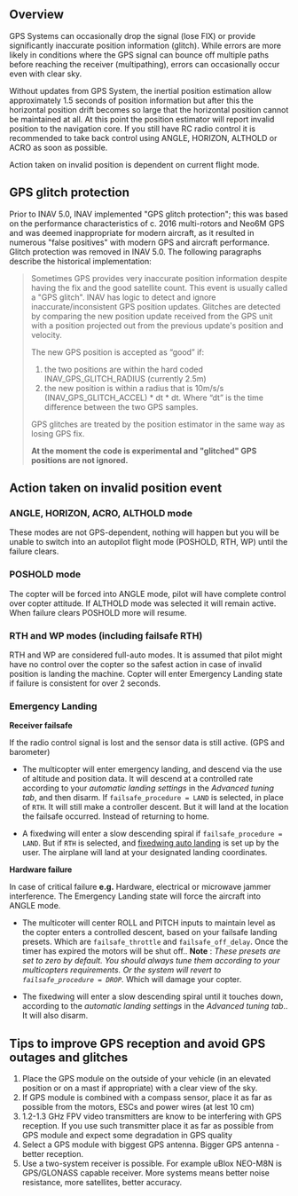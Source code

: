 ## Overview

GPS Systems can occasionally drop the signal (lose FIX) or provide significantly inaccurate position information (glitch). While errors are more likely in conditions where the GPS signal can bounce off multiple paths before reaching the receiver (multipathing), errors can occasionally occur even with clear sky.

Without updates from GPS System, the inertial position estimation allow approximately 1.5 seconds of position information but after this the horizontal position drift becomes so large that the horizontal position cannot be maintained at all. At this point the position estimator will report invalid position to the navigation core. If you still have RC radio control it is recommended to take back control using ANGLE, HORIZON, ALTHOLD or ACRO as soon as possible.

Action taken on invalid position is dependent on current flight mode.

## GPS glitch protection

Prior to INAV 5.0, INAV implemented "GPS glitch protection"; this was based on the performance characteristics of c. 2016 multi-rotors and Neo6M GPS and was deemed inappropriate for modern aircraft, as it resulted in numerous "false positives" with modern GPS and aircraft performance. Glitch protection was removed in INAV 5.0. The following paragraphs describe the historical implementation:

> Sometimes GPS provides very inaccurate position information despite having the fix and the good satellite count. This event is usually called a "GPS glitch". INAV has logic to detect and ignore inaccurate/inconsistent GPS position updates. Glitches are detected by comparing the new position update received from the GPS unit with a position projected out from the previous update's position and velocity.
>
> The new GPS position is accepted as “good” if:
>
> 1. the two positions are within the hard coded INAV_GPS_GLITCH_RADIUS (currently 2.5m)
> 1. the new position is within a radius that is 10m/s/s (INAV_GPS_GLITCH_ACCEL) * dt * dt.  Where “dt” is the time difference between the two GPS samples.
>
> GPS glitches are treated by the position estimator in the same way as losing GPS fix.
>
> **At the moment the code is experimental and "glitched" GPS positions are not ignored.**

## Action taken on invalid position event

### ANGLE, HORIZON, ACRO, ALTHOLD mode
These modes are not GPS-dependent, nothing will happen but you will be unable to switch into an autopilot flight mode (POSHOLD, RTH, WP) until the failure clears.

### POSHOLD mode
The copter will be forced into ANGLE mode, pilot will have complete control over copter attitude. If ALTHOLD mode was selected it will remain active. When failure clears POSHOLD more will resume.

### RTH and WP modes (including failsafe RTH)
RTH and WP are considered full-auto modes. It is assumed that pilot might have no control over the copter so the safest action in case of invalid position is landing the machine. Copter will enter Emergency Landing state if failure is consistent for over 2 seconds.

### Emergency Landing 

 **Receiver failsafe**

If the radio control signal is lost and the sensor data is still active. (GPS and barometer)

* The multicopter will enter emergency landing, and descend via the use of altitude and position data. It will descend at a controlled rate according to your _automatic landing settings_ in the _Advanced tuning tab_, and then disarm.
If `failsafe_procedure = LAND` is selected, in place of `RTH`. It will still make a controller descent. But it will land at the location the failsafe occurred. Instead of returning to home.

* A fixedwing will enter a slow descending spiral if `failsafe_procedure = LAND`. But if `RTH` is selected, and [fixedwing auto landing](https://github.com/iNavFlight/inav/blob/master/docs/Fixed%20Wing%20Landing.md) is set up by the user. The airplane will land at your designated landing coordinates.

 **Hardware failure**

In case of critical failure **e.g.** Hardware, electrical or microwave jammer interference. The Emergency Landing state will force the aircraft into ANGLE mode.

* The multicoter will center ROLL and PITCH inputs to maintain level as the copter enters a controlled descent, based on your failsafe landing presets. Which are `failsafe_throttle` and `failsafe_off_delay`. Once the timer has expired the motors will be shut off..
**Note** : _These presets are set to zero by default. You should always tune them according to your multicopters requirements. Or the system will revert to `failsafe_procedure = DROP`._ Which will damage your copter.

* The fixedwing will enter a slow descending spiral until it touches down, according to the _automatic landing settings_ in the _Advanced tuning tab_.. It will also disarm.


## Tips to improve GPS reception and avoid GPS outages and glitches

1. Place the GPS module on the outside of your vehicle (in an elevated position or on a mast if appropriate) with a clear view of the sky. 
1. If GPS module is combined with a compass sensor, place it as far as possible from the motors, ESCs and power wires (at lest 10 cm)
1. 1.2-1.3 GHz FPV video transmitters are know to be interfering with GPS reception. If you use such transmitter place it as far as possible from GPS module and expect some degradation in GPS quality
1. Select a GPS module with biggest GPS antenna. Bigger GPS antenna - better reception.
1. Use a two-system receiver is possible. For example uBlox NEO-M8N is GPS/GLONASS capable receiver. More systems means better noise resistance, more satellites, better accuracy.